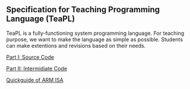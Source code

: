 ## Specification for Teaching Programming Language (TeaPL)

TeaPL is a fully-functioning system programming language. For teaching purpose, we want to make the language as simple as possible. Students can make extentions and revisions based on their needs. 

[Part I: Source Code](source.md)

[Part II: Intermidiate Code](ir.md)

[Quickguide of ARM ISA](arm.md)
